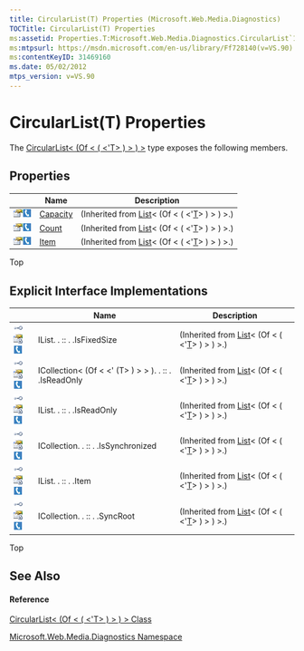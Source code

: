 ```yaml
---
title: CircularList(T) Properties (Microsoft.Web.Media.Diagnostics)
TOCTitle: CircularList(T) Properties
ms:assetid: Properties.T:Microsoft.Web.Media.Diagnostics.CircularList`1
ms:mtpsurl: https://msdn.microsoft.com/en-us/library/Ff728140(v=VS.90)
ms:contentKeyID: 31469160
ms.date: 05/02/2012
mtps_version: v=VS.90
---
```


# CircularList(T) Properties

The [CircularList\< (Of \< ( \<'T\> ) \> ) \>](circularlist-t-class-microsoft-web-media-diagnostics_1.md) type exposes the following members.

## Properties

||Name|Description|
|--- |--- |--- |
|![Public property](images/Ff728140.pubproperty(en-us,VS.90).gif "Public property")![Supported by Silverlight for Windows Phone](images/Ff728140.slMobile(en-us,VS.90).gif "Supported by Silverlight for Windows Phone")|[Capacity](https://msdn.microsoft.com/en-us/library/y52x03h2(v=vs.90))|(Inherited from [List](https://msdn.microsoft.com/en-us/library/6sh2ey19(v=vs.90))< (Of < ( <'[T](circularlist-t-class-microsoft-web-media-diagnostics_1.md)> ) > ) >.)|
|![Public property](images/Ff728140.pubproperty(en-us,VS.90).gif "Public property")![Supported by Silverlight for Windows Phone](images/Ff728140.slMobile(en-us,VS.90).gif "Supported by Silverlight for Windows Phone")|[Count](https://msdn.microsoft.com/en-us/library/27b47ht3(v=vs.90))|(Inherited from [List](https://msdn.microsoft.com/en-us/library/6sh2ey19(v=vs.90))< (Of < ( <'[T](circularlist-t-class-microsoft-web-media-diagnostics_1.md)> ) > ) >.)|
|![Public property](images/Ff728140.pubproperty(en-us,VS.90).gif "Public property")![Supported by Silverlight for Windows Phone](images/Ff728140.slMobile(en-us,VS.90).gif "Supported by Silverlight for Windows Phone")|[Item](https://msdn.microsoft.com/en-us/library/0ebtbkkc(v=vs.90))|(Inherited from [List](https://msdn.microsoft.com/en-us/library/6sh2ey19(v=vs.90))< (Of < ( <'[T](circularlist-t-class-microsoft-web-media-diagnostics_1.md)> ) > ) >.)|


Top

## Explicit Interface Implementations

||Name|Description|
|--- |--- |--- |
|![Explicit interface implemetation](images/Ff728140.pubinterface(en-us,VS.90).gif "Explicit interface implemetation")![Private property](images/Ff728140.privproperty(en-us,VS.90).gif "Private property")![Supported by Silverlight for Windows Phone](images/Ff728140.slMobile(en-us,VS.90).gif "Supported by Silverlight for Windows Phone")|IList. . :: . .IsFixedSize|(Inherited from [List](https://msdn.microsoft.com/en-us/library/6sh2ey19(v=vs.90))< (Of < ( <'[T](circularlist-t-class-microsoft-web-media-diagnostics_1.md)> ) > ) >.)|
|![Explicit interface implemetation](images/Ff728140.pubinterface(en-us,VS.90).gif "Explicit interface implemetation")![Private property](images/Ff728140.privproperty(en-us,VS.90).gif "Private property")![Supported by Silverlight for Windows Phone](images/Ff728140.slMobile(en-us,VS.90).gif "Supported by Silverlight for Windows Phone")|ICollection< (Of < <' (T> ) > > ). . :: . .IsReadOnly|(Inherited from [List](https://msdn.microsoft.com/en-us/library/6sh2ey19(v=vs.90))< (Of < ( <'[T](circularlist-t-class-microsoft-web-media-diagnostics_1.md)> ) > ) >.)|
|![Explicit interface implemetation](images/Ff728140.pubinterface(en-us,VS.90).gif "Explicit interface implemetation")![Private property](images/Ff728140.privproperty(en-us,VS.90).gif "Private property")![Supported by Silverlight for Windows Phone](images/Ff728140.slMobile(en-us,VS.90).gif "Supported by Silverlight for Windows Phone")|IList. . :: . .IsReadOnly|(Inherited from [List](https://msdn.microsoft.com/en-us/library/6sh2ey19(v=vs.90))< (Of < ( <'[T](circularlist-t-class-microsoft-web-media-diagnostics_1.md)> ) > ) >.)|
|![Explicit interface implemetation](images/Ff728140.pubinterface(en-us,VS.90).gif "Explicit interface implemetation")![Private property](images/Ff728140.privproperty(en-us,VS.90).gif "Private property")![Supported by Silverlight for Windows Phone](images/Ff728140.slMobile(en-us,VS.90).gif "Supported by Silverlight for Windows Phone")|ICollection. . :: . .IsSynchronized|(Inherited from [List](https://msdn.microsoft.com/en-us/library/6sh2ey19(v=vs.90))< (Of < ( <'[T](circularlist-t-class-microsoft-web-media-diagnostics_1.md)> ) > ) >.)|
|![Explicit interface implemetation](images/Ff728140.pubinterface(en-us,VS.90).gif "Explicit interface implemetation")![Private property](images/Ff728140.privproperty(en-us,VS.90).gif "Private property")![Supported by Silverlight for Windows Phone](images/Ff728140.slMobile(en-us,VS.90).gif "Supported by Silverlight for Windows Phone")|IList. . :: . .Item|(Inherited from [List](https://msdn.microsoft.com/en-us/library/6sh2ey19(v=vs.90))< (Of < ( <'[T](circularlist-t-class-microsoft-web-media-diagnostics_1.md)> ) > ) >.)|
|![Explicit interface implemetation](images/Ff728140.pubinterface(en-us,VS.90).gif "Explicit interface implemetation")![Private property](images/Ff728140.privproperty(en-us,VS.90).gif "Private property")![Supported by Silverlight for Windows Phone](images/Ff728140.slMobile(en-us,VS.90).gif "Supported by Silverlight for Windows Phone")|ICollection. . :: . .SyncRoot|(Inherited from [List](https://msdn.microsoft.com/en-us/library/6sh2ey19(v=vs.90))< (Of < ( <'[T](circularlist-t-class-microsoft-web-media-diagnostics_1.md)> ) > ) >.)|

Top

## See Also

#### Reference

[CircularList\< (Of \< ( \<'T\> ) \> ) \> Class](circularlist-t-class-microsoft-web-media-diagnostics_1.md)

[Microsoft.Web.Media.Diagnostics Namespace](microsoft-web-media-diagnostics-namespace_1.md)

